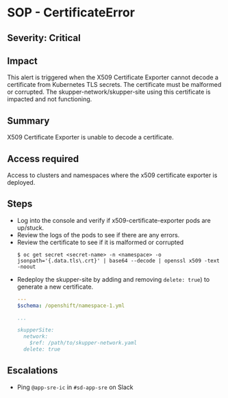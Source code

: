 # SOP - CertificateError

## Severity: Critical

## Impact

This alert is triggered when the X509 Certificate Exporter cannot decode a certificate from Kubernetes TLS secrets. The certificate must be malformed or corrupted. The skupper-network/skupper-site using this certificate is impacted and not functioning.

## Summary

X509 Certificate Exporter is unable to decode a certificate.

## Access required

Access to clusters and namespaces where the x509 certificate exporter is deployed.

## Steps
- Log into the console and verify if x509-certificate-exporter pods are up/stuck.
- Review the logs of the pods to see if there are any errors.
- Review the certificate to see if it is malformed or corrupted
  ```
  $ oc get secret <secret-name> -n <namespace> -o jsonpath='{.data.tls\.crt}' | base64 --decode | openssl x509 -text -noout
  ```
- Redeploy the skupper-site by adding and removing `delete: true`) to generate a new certificate.
  ```yaml
  ---
  $schema: /openshift/namespace-1.yml

  ...

  skupperSite:
    network:
      $ref: /path/to/skupper-network.yaml
    delete: true
  ```

## Escalations
- Ping `@app-sre-ic` in `#sd-app-sre` on Slack

